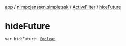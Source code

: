 [app](../../index.md) / [nl.mpcjanssen.simpletask](../index.md) / [ActiveFilter](index.md) / [hideFuture](.)

# hideFuture

`var hideFuture: `[`Boolean`](https://kotlinlang.org/api/latest/jvm/stdlib/kotlin/-boolean/index.html)